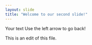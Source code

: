 ```yaml
---
layout: slide
title: "Welcome to our second slide!"
---
```

Your text
Use the left arrow to go back!

This is an edit of this file.
